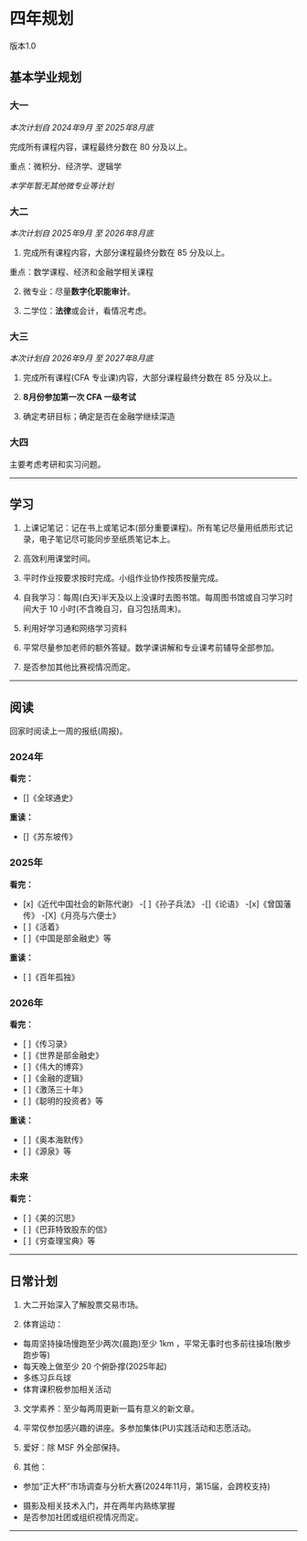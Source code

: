 # 四年规划

版本1.0

## 基本学业规划

### 大一

_本次计划自 2024年9月 至 2025年8月底_

完成所有课程内容，课程最终分数在 80 分及以上。

重点：微积分、经济学、逻辑学

_本学年暂无其他微专业等计划_

### 大二

_本次计划自 2025年9月 至 2026年8月底_

1. 完成所有课程内容，大部分课程最终分数在 85 分及以上。

重点：数学课程、经济和金融学相关课程

2. 微专业：尽量**数字化职能审计**。

3. 二学位：**法律**或会计，看情况考虑。

### 大三

_本次计划自 2026年9月 至 2027年8月底_

1. 完成所有课程(CFA 专业课)内容，大部分课程最终分数在 85 分及以上。

2. **8月份参加第一次 CFA 一级考试**

3. 确定考研目标；确定是否在金融学继续深造

### 大四

主要考虑考研和实习问题。

- - - -

## 学习

1. 上课记笔记：记在书上或笔记本(部分重要课程)。所有笔记尽量用纸质形式记录，电子笔记尽可能同步至纸质笔记本上。

2. 高效利用课堂时间。

3. 平时作业按要求按时完成。小组作业协作按质按量完成。

4. 自我学习：每周(白天)半天及以上没课时去图书馆。每周图书馆或自习学习时间大于 10 小时(不含晚自习，自习包括周末)。

5. 利用好学习通和网络学习资料

6. 平常尽量参加老师的额外答疑。数学课讲解和专业课考前辅导全部参加。

7. 是否参加其他比赛视情况而定。

- - - -

## 阅读

回家时阅读上一周的报纸(周报)。

<!-- 完成后在下面确认 -->

### 2024年

**看完：**
- []《全球通史》

**重读：**
- []《苏东坡传》

### 2025年

**看完：**
- [x]《近代中国社会的新陈代谢》
-[ ]《孙子兵法》
-[]《论语》
-[x]《曾国藩传》
-[X]《月亮与六便士》
- [ ]《活着》
- [ ]《中国是部金融史》等

**重读：**
- [ ]《百年孤独》

### 2026年

**看完：** 
- [ ]《传习录》
- [ ]《世界是部金融史》
- [ ]《伟大的博弈》
- [ ]《金融的逻辑》
- [ ]《激荡三十年》
- [ ]《聪明的投资者》等

**重读：** 
- [ ]《奥本海默传》
- [ ]《源泉》等

### 未来

**看完：**
- [ ]《美的沉思》
- [ ]《巴菲特致股东的信》
- [ ]《穷查理宝典》等

- - - -

## 日常计划

1. 大二开始深入了解股票交易市场。

2. 体育运动：

- 每周坚持操场慢跑至少两次(晨跑)至少 1km ，平常无事时也多前往操场(散步跑步等)
- 每天晚上做至少 20 个俯卧撑(2025年起)
- 多练习乒乓球
- 体育课积极参加相关活动

3. 文学素养：至少每两周更新一篇有意义的新文章。

4. 平常仅参加感兴趣的讲座。多参加集体(PU)实践活动和志愿活动。

5. 爱好：除 MSF 外全部保持。

6. 其他：

- 参加“正大杯”市场调查与分析大赛(2024年11月，第15届，会跨校支持)
<!-- 部分竞赛(如本次商赛)即使本人不参加也可能会帮助一些校外人员并为其提供参赛支持 -->
- 摄影及相关技术入门，并在两年内熟练掌握
- 是否参加社团或组织视情况而定。

- - - -

<!-- 计划仅供参考，可能按照实际情况更改。 -->
<!-- 最近更新：2024年10月30日 -->
<!-- Written by Markdown -->
